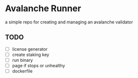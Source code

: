 # Avalanche Runner
a simple repo for creating and managing an avalanche validator

## TODO
- [ ] license generator
- [ ] create staking key
- [ ] run binary
- [ ] page if stops or unhealthy
- [ ] dockerfile
